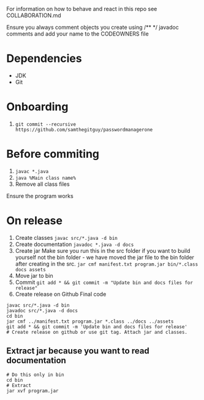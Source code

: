For information on how to behave and react in this repo see COLLABORATION.md

Ensure you always comment objects you create using /** */ javadoc comments and add your name to the CODEOWNERS file 
# Dependencies
+ JDK
+ Git 
# Onboarding
1. `git commit --recursive https://github.com/samthegitguy/passwordmanagerone`
# Before commiting
1. `javac *.java`
2. `java %Main class name%`
3. Remove all class files

Ensure the program works
# On release
1. Create classes `javac src/*.java -d bin`
1. Create documentation `javadoc *.java -d docs`
2. Create jar
Make sure you run this in the src folder if you want to build yourself not the bin folder - we have moved the jar file to the bin folder after creating in the src.
` jar cmf manifest.txt program.jar bin/*.class docs assets `
3. Move jar to bin
4. Commit `git add * && git commit -m "Update bin and docs files for release"`
3. Create release on Github
Final code
```
javac src/*.java -d bin
javadoc src/*.java -d docs
cd bin
jar cmf ../manifest.txt program.jar *.class ../docs ../assets
git add * && git commit -m 'Update bin and docs files for release'
# Create release on github or use git tag. Attach jar and classes.
```

## Extract jar because you want to read documentation
``` shell
# Do this only in bin
cd bin
# Extract
jar xvf program.jar
```
